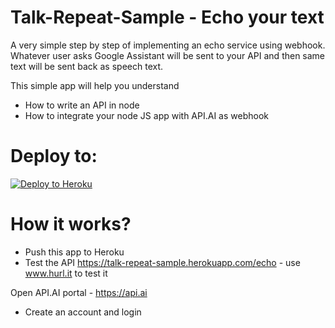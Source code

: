 # Talk-Repeat-Sample - Echo your text

A very simple step by step of implementing an echo service using webhook. Whatever user asks Google Assistant will be sent to your API and then same text will be sent back as speech text.

This simple app will help you understand
- How to write an API in node
- How to integrate your node JS app with API.AI as webhook

# Deploy to:
[![Deploy to Heroku](https://www.herokucdn.com/deploy/button.svg)](https://heroku.com/deploy)

# How it works?
- Push this app to Heroku
- Test the API https://talk-repeat-sample.herokuapp.com/echo - use www.hurl.it to test it

Open API.AI portal - https://api.ai
- Create an account and login

